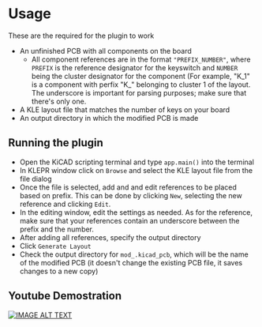 # Usage

These are the required for the plugin to work

- An unfinished PCB with all components on the board
  - All component references are in the format `"PREFIX_NUMBER"`, where `PREFIX` is the reference designator for the keyswitch and `NUMBER` being the cluster designator for the component (For example, "K_1" is a component with perfix "K_" belonging to cluster 1 of the layout. The underscore is important for parsing purposes; make sure that there's only one.
- A KLE layout file that matches the number of keys on your board
- An output directory in which the modified PCB is made

## Running the plugin

- Open the KiCAD scripting terminal and type `app.main()` into the terminal
- In KLEPR window click on `Browse` and select the KLE layout file from the file dialog
- Once the file is selected, add and and edit references to be placed based on prefix. This can be done by clicking `New`, selecting the new reference and clicking `Edit`.
- In the editing window, edit the settings as needed. As for the reference, make sure that your references contain an underscore between the prefix and the number.
- After adding all references, specify the output directory
- Click `Generate Layout`
- Check the output directory for `mod_.kicad_pcb`, which will be the name of the modified PCB (it doesn't change the existing PCB file, it saves changes to a new copy)

## Youtube Demostration

[![IMAGE ALT TEXT](http://img.youtube.com/vi/1WLOXQabQX0/0.jpg)](http://www.youtube.com/watch?v=1WLOXQabQX0 "KLE Placement Router Demo")
